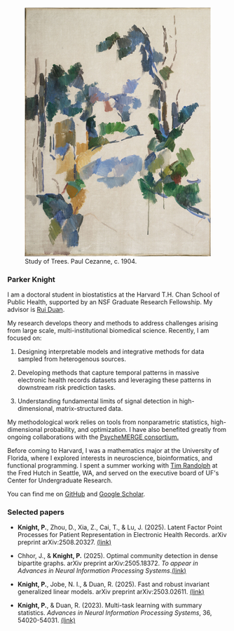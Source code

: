 <link rel="stylesheet" href="custom.css">

<figure class="image-container">
<img src="trees_cezanne.jpg" alt="Study of Trees, Paul Cezannne, 1904." class="right-image">
<figcaption> Study of Trees. Paul Cezanne, c. 1904.</figcaption>
</figure>

### Parker Knight 

I am a doctoral student in biostatistics at the Harvard T.H. Chan School of
Public Health, supported by an NSF Graduate Research Fellowship. My advisor is [Rui
Duan](https://sites.google.com/view/ruiduan).

My research develops theory and methods to address challenges arising from
large scale, multi-institutional biomedical science. Recently, I am focused on:

1. Designing interpretable models and integrative methods for data sampled from heterogenous
sources.

2. Developing methods that capture temporal patterns in massive electronic health records datasets and
leveraging these patterns in downstream risk prediction tasks.

3. Understanding fundamental limits of signal detection in high-dimensional,
matrix-structured data.

My methodological work relies on tools from nonparametric statistics,
high-dimensional probability, and optimization. I have also benefited greatly from
ongoing collaborations with the [PsycheMERGE
consortium.](https://psychemerge.com)
 
Before coming to Harvard, I was a mathematics major at the University of
Florida, where I explored interests in neuroscience, bioinformatics, and
functional programming. I spent a summer working with [Tim Randolph](https://www.fredhutch.org/en/faculty-lab-directory/randolph-tim.html) at the Fred Hutch
in Seattle, WA, and served on the executive board of UF's Center for Undergraduate
Research.

You can find me on [GitHub](https://www.github.com/pknight24) and [Google Scholar](https://scholar.google.com/citations?user=NRV4UhwAAAAJ&hl=en&oi=ao).

### Selected papers 

* **Knight, P.**, Zhou, D., Xia, Z., Cai, T., & Lu, J. (2025). Latent Factor Point Processes for Patient Representation in Electronic Health Records. arXiv preprint arXiv:2508.20327. [(link)](https://arxiv.org/abs/2508.20327)

* Chhor, J., & **Knight, P.** (2025). Optimal community detection in dense bipartite graphs. arXiv preprint arXiv:2505.18372. *To appear in Advances in Neural Information Processing Systems*.[(link)](https://arxiv.org/abs/2505.18372)

* **Knight, P.**, Jobe, N. I., & Duan, R. (2025). Fast and robust invariant generalized linear models. arXiv preprint arXiv:2503.02611. [(link)](https://arxiv.org/abs/2503.02611)

* **Knight, P.**, & Duan, R. (2023). Multi-task learning with summary statistics. *Advances in Neural Information Processing Systems*, 36, 54020-54031. [(link)](https://proceedings.neurips.cc/paper_files/paper/2023/hash/a924b7178e5975dfed1de235f0b72973-Abstract-Conference.html)
